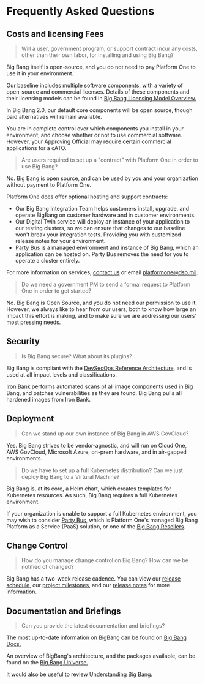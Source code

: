 # Frequently Asked Questions

## Costs and licensing Fees

> Will a user, government program, or support contract incur any costs, other
than their own labor, for installing and using Big Bang?

Big Bang itself is open-source, and you do not need to pay Platform One
to use it in your environment.

Our baseline includes multiple software components, with a variety
of open-source and commercial licenses. Details of these components and
their licensing models can be found in
[Big Bang Licensing Model Overview.](./understanding-bigbang/licensing-model.md)

In Big Bang 2.0, our default core components will be open source, though paid
alternatives will remain available.

You are in complete control over which components you install in your
environment, and choose whether or not to use commercial software.
However, your Approving Official may require certain commercial applications for a cATO.

> Are users required to set up a "contract" with Platform One in order to
use Big Bang?

No. Big Bang is open source, and can be used by you and your organization
without payment to Platform One.

Platform One does offer optional hosting and support contracts:

- Our Big Bang Integration Team helps customers install, upgrade, and operate BigBang on customer hardware and in customer environments.
- Our Digital Twin service will deploy an instance of your application to
  our testing clusters, so we can ensure that changes to our baseline won't break your integration tests. Providing you with customized release notes for your environment.
- [Party Bus](https://p1.dso.mil/products/party-bus) is a managed environment and
  instance of Big Bang, which an application can be hosted on. Party Bus removes the
  need for you to operate a cluster entirely.

For more information on services, [contact us](https://p1.dso.mil/contact-us) or email platformone@dso.mil.

> Do we need a government PM to send a formal request to Platform One in order
to get started?

No. Big Bang is Open Source, and you do not need our permission to use it.
However, we always like to hear from our users, both to know how large an
impact this effort is making, and to make sure we are addressing our users'
most pressing needs.

<!--
TODO: reach out link
-->

## Security

> Is Big Bang secure? What about its plugins?

Big Bang is compliant with the
[DevSecOps Reference Architecture](https://dodcio.defense.gov/Portals/0/Documents/Library/DoD%20Enterprise%20DevSecOps%20Reference%20Design%20-%20CNCF%20Kubernetes%20w-DD1910_cleared_20211022.pdf), and is used at all impact levels and classifications.

[Iron Bank](https://p1.dso.mil/products/iron-bank) performs automated scans of all image
components used in Big Bang, and patches vulnerabilities as they are found. Big Bang
pulls all hardened images from Iron Bank.

<!--
TODO: link to cATO docs - Cyber is working on a Care Package at IL4 to link here
-->

## Deployment

> Can we stand up our own instance of Big Bang in AWS GovCloud?

Yes. Big Bang strives to be vendor-agnostic, and will run on Cloud One,
AWS GovCloud, Microsoft Azure, on-prem hardware, and in air-gapped
environments.

> Do we have to set up a full Kubernetes distribution? Can we just deploy Big Bang to a Virtural Machine?

Big Bang is, at its core, a Helm chart, which creates templates for Kubernetes
resources. As such, Big Bang requires a full Kubernetes environment.

If your organization is unable to support a full Kubernetes environment, you may wish to
consider [Party Bus](https://p1.dso.mil/products/party-bus), which is Platform One's
managed Big Bang Platform as a Service (PaaS) solution, or one of the [Big Bang Resellers](https://p1.dso.mil/resellers).

## Change Control

> How do you manage change control on Big Bang? How can we be notified of changed?

Big Bang has a two-week release cadence. You can view our
[release schedule](https://docs-bigbang.dso.mil/latest/#Navigating-our-documentation),
our [project milestones](https://repo1.dso.mil/groups/big-bang/-/milestones),
and our [release notes](https://repo1.dso.mil/big-bang/bigbang/-/releases)
for more information.

## Documentation and Briefings

> Can you provide the latest documentation and briefings?

The most up-to-date information on BigBang can be found on
[Big Bang Docs.](https://docs-bigbang.dso.mil/latest/docs)

An overview of BigBang's architecture, and the packages available, can be found
on the [Big Bang Universe.](https://universe.bigbang.dso.mil/)

It would also be useful to review
[Understanding Big Bang.](https://docs-bigbang.dso.mil/latest/docs/understanding-bigbang/?h=understanding+bigbang%2F)
